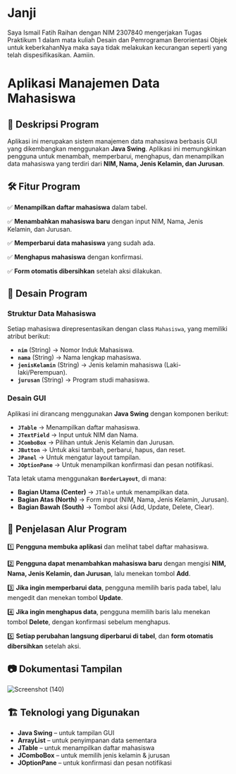 # Janji
Saya Ismail Fatih Raihan dengan NIM 2307840 mengerjakan Tugas Praktikum 1 dalam mata kuliah Desain dan Pemrograman Berorientasi Objek untuk keberkahanNya maka saya tidak melakukan kecurangan seperti yang telah dispesifikasikan. Aamiin.  

# Aplikasi Manajemen Data Mahasiswa

## 📌 Deskripsi Program

Aplikasi ini merupakan sistem manajemen data mahasiswa berbasis GUI yang dikembangkan menggunakan **Java Swing**. Aplikasi ini memungkinkan pengguna untuk menambah, memperbarui, menghapus, dan menampilkan data mahasiswa yang terdiri dari **NIM, Nama, Jenis Kelamin, dan Jurusan**.

## 🛠️ Fitur Program

✅ **Menampilkan daftar mahasiswa** dalam tabel.

✅ **Menambahkan mahasiswa baru** dengan input NIM, Nama, Jenis Kelamin, dan Jurusan.

✅ **Memperbarui data mahasiswa** yang sudah ada.

✅ **Menghapus mahasiswa** dengan konfirmasi.

✅ **Form otomatis dibersihkan** setelah aksi dilakukan.

## 📐 Desain Program

### **Struktur Data Mahasiswa**
Setiap mahasiswa direpresentasikan dengan class `Mahasiswa`, yang memiliki atribut berikut:
- **`nim`** (String) → Nomor Induk Mahasiswa.
- **`nama`** (String) → Nama lengkap mahasiswa.
- **`jenisKelamin`** (String) → Jenis kelamin mahasiswa (Laki-laki/Perempuan).
- **`jurusan`** (String) → Program studi mahasiswa.

### **Desain GUI**
Aplikasi ini dirancang menggunakan **Java Swing** dengan komponen berikut:
- **`JTable`** → Menampilkan daftar mahasiswa.
- **`JTextField`** → Input untuk NIM dan Nama.
- **`JComboBox`** → Pilihan untuk Jenis Kelamin dan Jurusan.
- **`JButton`** → Untuk aksi tambah, perbarui, hapus, dan reset.
- **`JPanel`** → Untuk mengatur layout tampilan.
- **`JOptionPane`** → Untuk menampilkan konfirmasi dan pesan notifikasi.

Tata letak utama menggunakan **`BorderLayout`**, di mana:
- **Bagian Utama (Center)** → `JTable` untuk menampilkan data.
- **Bagian Atas (North)** → Form input (NIM, Nama, Jenis Kelamin, Jurusan).
- **Bagian Bawah (South)** → Tombol aksi (Add, Update, Delete, Clear).

## 🔄 Penjelasan Alur Program

1️⃣ **Pengguna membuka aplikasi** dan melihat tabel daftar mahasiswa.

2️⃣ **Pengguna dapat menambahkan mahasiswa baru** dengan mengisi **NIM, Nama, Jenis Kelamin, dan Jurusan**, lalu menekan tombol **Add**.

3️⃣ **Jika ingin memperbarui data**, pengguna memilih baris pada tabel, lalu mengedit dan menekan tombol **Update**.

4️⃣ **Jika ingin menghapus data**, pengguna memilih baris lalu menekan tombol **Delete**, dengan konfirmasi sebelum menghapus.

5️⃣ **Setiap perubahan langsung diperbarui di tabel**, dan **form otomatis dibersihkan** setelah aksi.


## 📷 Dokumentasi Tampilan
![Screenshot (140)](https://github.com/user-attachments/assets/f3441cd5-f9e2-4130-a528-785bd5192efc)


## 🏗️ Teknologi yang Digunakan

- **Java Swing** – untuk tampilan GUI
- **ArrayList** – untuk penyimpanan data sementara
- **JTable** – untuk menampilkan daftar mahasiswa
- **JComboBox** – untuk memilih jenis kelamin & jurusan
- **JOptionPane** – untuk konfirmasi dan pesan notifikasi


